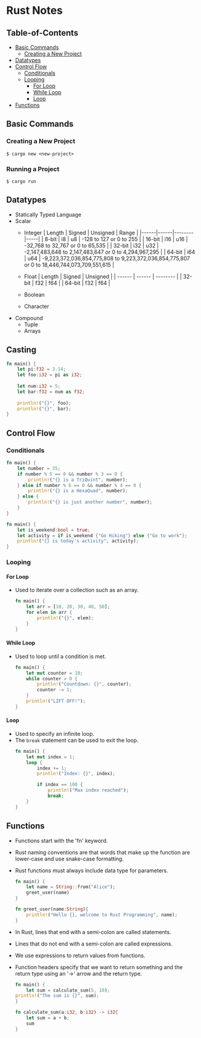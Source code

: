 # Rust Notes
## Table-of-Contents
- [Basic Commands](#basic-commands)
    - [Creating a New Project](#creating-a-new-project)
- [Datatypes](#datatypes)
- [Control Flow](#control-flow)
    - [Conditionals](#conditionals)
    - [Looping](#looping)
        - [For Loop](#for-loop)
        - [While Loop](#while-loop)
        - [Loop](#loop)
- [Functions](#functions)

<a name="basic-commands"></a>
## Basic Commands

<a name="creating-a-new-project"></a>
### Creating a New Project
```
$ cargo new <new-project>
```

<a name="running-a-project"></a>
### Running a Project
```
$ cargo run
```

<a name="datatypes"></a>
## Datatypes
- Statically Typed Language
- Scalar
    - Integer
| Length | Signed | Unsigned | Range |
|------|------|--------|-----|
| 8-bit | i8 | u8 | -128 to 127 or 0 to 255 |
| 16-bit | i16 | u16 | -32,768 to 32,767 or 0 to 65,535 |
| 32-bit | i32 | u32 | -2,147,483,648 to 2,147,483,647 or 0 to 4,294,967,295 |
| 64-bit | i64 | u64 | -9,223,372,036,854,775,808 to 9,223,372,036,854,775,807 or 0 to 18,446,744,073,709,551,615 |

    - Float
    | Length | Signed | Unsigned |
    | ------ | ------ | -------- |
    | 32-bit | f32 | f64 |
    | 64-bit | f32 | f64 |
    
    - Boolean
    - Character
- Compound
    - Tuple
    - Arrays
 
<a name="casting"></a>
## Casting
```rust
fn main() {
    let pi:f32 = 3.14;
    let foo:i32 = pi as i32;
    
    let num:i32 = 5;
    let bar:f32 = num as f32;
    
    println!("{}", foo);
    println!("{}", bar);
}
```


<a name="control-flow"></a>
## Control Flow

<a name="conditionals"></a>
### Conditionals
```rust
fn main() {
    let number = 35;
    if number % 5 == 0 && number % 3 == 0 {
        println!("{} is a TriQuint", number);
    } else if number % 6 == 0 && number % 4 == 0 {
        println!("{} is a HexaQuad", number);
    } else {
        println!("{} is just another number", number);
    }
}
```

```rust
fn main() {
    let is_weekend:bool = true;
    let activity = if is_weekend {"Go Hiking"} else {"Go to work"};
    println!("{} is today's activity", activity);
}
```

<a name="looping"></a>
### Looping

<a name="for-loop"></a>
#### For Loop
- Used to iterate over a collection such as an array.
    ````rust
    fn main() {
        let arr = [10, 20, 30, 40, 50];
        for elem in arr {
            println!("{}", elem);
        }
    }
    ````

<a name="while-loop"></a>
#### While Loop
- Used to loop until a condition is met.
    ```rust
    fn main() {
        let mut counter = 10;
        while counter > 0 {
            println!("Countdown: {}", counter);
            counter -= 1;
        }
        println!("LIFT OFF!");
    }
    ```
<a name="loop"></a>
#### Loop
- Used to specify an infinite loop.
- The `break` statement can be used to exit the loop.
  ```rust
  fn main() {
      let mut index = 1;
      loop {
          index += 1;
          println!("Index: {}", index);

          if index == 100 {
              println!("Max index reached");
              break;
      }
  }
  ```
  
<a name="functions"></a>
## Functions
- Functions start with the 'fn' keyword. 
- Rust naming conventions are that words that make up the function are lower-case and use snake-case formatting.
- Rust functions must always include data type for parameters.
  ```rust
  fn main() {
      let name = String::from("Alice");
      greet_user(name)
  }
  
  fn greet_user(name:String){
      println!("Hello {}, welcome to Rust Programming", name);
  }
  ```
  
- In Rust, lines that end with a semi-colon are called statements.
- Lines that do not end with a semi-colon are called expressions.
- We use expressions to return values from functions.
- Function headers specify that we want to return something and the return type using an '->' arrow and the return type.
  ```rust
  fn main() {
      let sum = calculate_sum(5, 10);
  println!("The sum is {}", sum);
  }

  fn calculate_sum(a:i32, b:i32) -> i32{
      let sum = a + b;
      sum
  }
  ```
